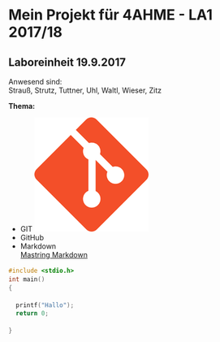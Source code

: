 # Mein Projekt für 4AHME - LA1 2017/18

## Laboreinheit 19.9.2017


Anwesend sind:  
Strauß, Strutz, Tuttner, Uhl, Waltl, Wieser, Zitz

**Thema:** 
* GIT ![GitHub Logo](/index.png)  
* GitHub  
* Markdown  
  [Mastring Markdown](https://guides.github.com/features/mastering-markdown/)
  
 ~~~C  
 #include <stdio.h>  
 int main()  
 {
 
   printf("Hallo");
   return 0;  
 
 }  
 ~~~
 
 
